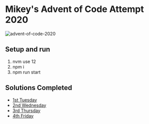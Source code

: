 # Mikey's Advent of Code Attempt 2020

![advent-of-code-2020](https://media0.giphy.com/media/l0MYGb1LuZ3n7dRnO/giphy.gif)

## Setup and run

1. nvm use 12
2. npm i
3. npm run start

## Solutions Completed

- [1st Tuesday](solutions/1st-tuesday.js)
- [2nd Wednesday](solutions/2nd-wednesday.js)
- [3rd Thursday](solutions/3rd-thursday.js)
- [4th Friday](solutions/4th-friday.js)
